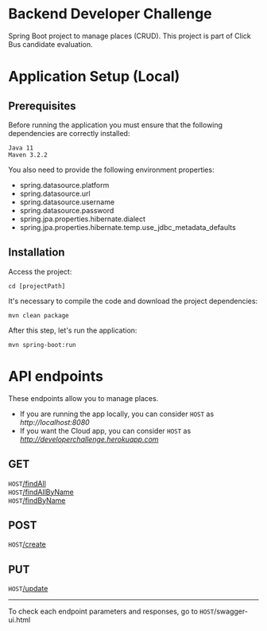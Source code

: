 # Backend Developer Challenge
Spring Boot project to manage places (CRUD). This project is part of Click Bus candidate evaluation.

# Application Setup (Local)

## Prerequisites
Before running the application you must ensure that the following dependencies are correctly installed:

```
Java 11
Maven 3.2.2
```

You also need to provide the following environment properties:
 - spring.datasource.platform
 - spring.datasource.url
 - spring.datasource.username
 - spring.datasource.password
 - spring.jpa.properties.hibernate.dialect
 - spring.jpa.properties.hibernate.temp.use_jdbc_metadata_defaults

## Installation
Access the project:
```
cd [projectPath]
```
It's necessary to compile the code and download the project dependencies:
```
mvn clean package
```
After this step, let's run the application:
```
mvn spring-boot:run
```
# API endpoints
These endpoints allow you to manage places. 
- If you are running the app locally, you can consider `HOST` as *http://localhost:8080*
- If you want the Cloud app, you can consider `HOST` as *http://developerchallenge.herokuapp.com*

## GET
`HOST`[/findAll](#get-findAll) <br/>
`HOST`[/findAllByName](#get-findAllByName) <br/>
`HOST`[/findByName](#get-findByName) <br/>

## POST
`HOST`[/create](#post-create) <br/>

## PUT
`HOST`[/update](#put-update) <br/>
___
To check each endpoint parameters and responses, go to `HOST`/swagger-ui.html
